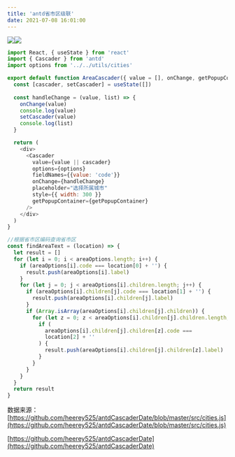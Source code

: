 ```yaml
---
title: 'antd省市区级联'
date: 2021-07-08 16:01:00
---   
```

 

![](https://img-blog.csdnimg.cn/20210708154618532.png?x-oss-processimage/watermark,type_ZmFuZ3poZW5naGVpdGk,shadow_10,text_aHR0cHM6Ly9ibG9nLmNzZG4ubmV0L3h1dG9uZ2Jhbw,size_16,color_FFFFFF,t_70)![](https://img-blog.csdnimg.cn/20210708154635586.png?x-oss-processimage/watermark,type_ZmFuZ3poZW5naGVpdGk,shadow_10,text_aHR0cHM6Ly9ibG9nLmNzZG4ubmV0L3h1dG9uZ2Jhbw,size_16,color_FFFFFF,t_70)

```javascript
import React, { useState } from 'react'
import { Cascader } from 'antd'
import options from '../../utils/cities'

export default function AreaCascader({ value = [], onChange, getPopupContainer }) {
  const [cascader, setCascader] = useState([])
  
  const handleChange = (value, list) => {
    onChange(value)
    console.log(value)
    setCascader(value)
    console.log(list)
  }

  return (
    <div>
      <Cascader
        value={value || cascader}
        options={options}
        fieldNames={{value: 'code'}}
        onChange={handleChange}
        placeholder="选择所属城市"
        style={{ width: 300 }}
        getPopupContainer={getPopupContainer}
      />
    </div>
  )
}
```

```javascript
//根据省市区编码查询省市区
const findAreaText = (location) => {
  let result = []
  for (let i = 0; i < areaOptions.length; i++) {
    if (areaOptions[i].code === location[0] + '') {
      result.push(areaOptions[i].label)
    }
    for (let j = 0; j < areaOptions[i].children.length; j++) {
      if (areaOptions[i].children[j].code === location[1] + '') {
        result.push(areaOptions[i].children[j].label)
      }
      if (Array.isArray(areaOptions[i].children[j].children)) {
        for (let z = 0; z < areaOptions[i].children[j].children.length; z++) {
          if (
            areaOptions[i].children[j].children[z].code ===
            location[2] + ''
          ) {
            result.push(areaOptions[i].children[j].children[z].label)
          }
        }
      }
    }
  }
  return result
}
```

数据来源：[https://github.com/heerey525/antdCascaderDate/blob/master/src/cities.js](https://github.com/heerey525/antdCascaderDate/blob/master/src/cities.js)

[https://github.com/heerey525/antdCascaderDate](https://github.com/heerey525/antdCascaderDate)